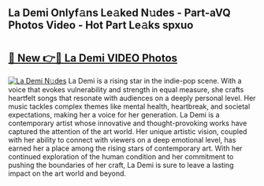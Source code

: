 ## La Demi Onlyf𝚊ns Le𝚊ked N𝚞des - Part-aVQ Photos Video - Hot Part Le𝚊ks spxuo

# <h2><a href="http://ab32243.deff.icu/?id=La+Demi">🔗 New 👉🔴 La Demi VIDEO Photos</a></h2>

[![La Demi N𝚞des](https://i.imgur.com/rIISA9y.gif)](http://ab32243.deff.icu/?id=La+Demi)
La Demi is a rising star in the indie-pop scene. With a voice that evokes vulnerability and strength in equal measure, she crafts heartfelt songs that resonate with audiences on a deeply personal level. Her music tackles complex themes like mental health, heartbreak, and societal expectations, making her a voice for her generation. La Demi is a contemporary artist whose innovative and thought-provoking works have captured the attention of the art world. Her unique artistic vision, coupled with her ability to connect with viewers on a deep emotional level, has earned her a place among the rising stars of contemporary art. With her continued exploration of the human condition and her commitment to pushing the boundaries of her craft, La Demi is sure to leave a lasting impact on the art world and beyond.
